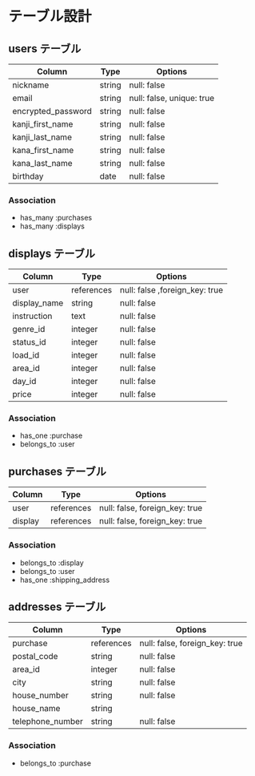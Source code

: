 # テーブル設計

## users テーブル

| Column             | Type    | Options                   |
| ------------------ | ------- | ------------------------- |
| nickname           | string  | null: false               |
| email              | string  | null: false, unique: true |
| encrypted_password | string  | null: false               |
| kanji_first_name   | string  | null: false               |
| kanji_last_name    | string  | null: false               |
| kana_first_name    | string  | null: false               |
| kana_last_name     | string  | null: false               |
| birthday           | date    | null: false               |

### Association

- has_many :purchases
- has_many :displays

## displays テーブル

| Column       | Type       | Options                       |
| ------------ | ---------- | ----------------------------- |
| user         | references | null: false ,foreign_key: true|
| display_name | string     | null: false                   |
| instruction  | text       | null: false                   |
| genre_id     | integer    | null: false                   |
| status_id    | integer    | null: false                   |
| load_id      | integer    | null: false                   |
| area_id      | integer    | null: false                   |
| day_id       | integer    | null: false                   |
| price        | integer    | null: false                   |


### Association

- has_one    :purchase
- belongs_to :user

## purchases テーブル

| Column      | Type       | Options                        |
| ----------- | ---------- | ------------------------------ |
| user        | references | null: false, foreign_key: true |
| display     | references | null: false, foreign_key: true |


### Association

- belongs_to :display
- belongs_to :user
- has_one :shipping_address

## addresses テーブル

| Column           | Type       | Options                        |
| ---------------- | ---------- | ------------------------------ |
| purchase         | references | null: false, foreign_key: true |
| postal_code      | string     | null: false                    |
| area_id          | integer    | null: false                    |
| city             | string     | null: false                    |
| house_number     | string     | null: false                    |
| house_name       | string     |                                |
| telephone_number | string     | null: false                    |

### Association

- belongs_to :purchase
